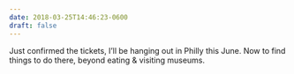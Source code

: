 ```yaml
---
date: 2018-03-25T14:46:23-0600
draft: false
---
```


Just confirmed the tickets, I’ll be hanging out in Philly this June. Now to find things to do there, beyond eating & visiting museums.

